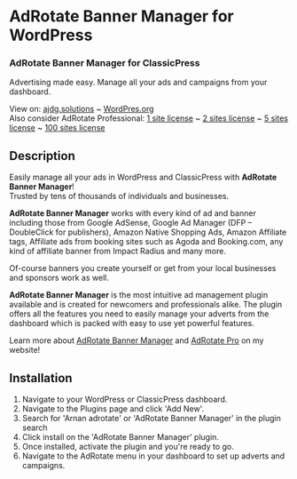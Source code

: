# AdRotate Banner Manager for WordPress
### AdRotate Banner Manager for ClassicPress

Advertising made easy. Manage all your ads and campaigns from your dashboard.

View on: [ajdg.solutions](https://ajdg.solutions/product/adrotate-banner-manager/) ~ [WordPres.org](https://wordpress.org/plugins/adrotate/) \
Also consider AdRotate Professional: [1 site license](https://ajdg.solutions/product/adrotate-pro-single/) ~ [2 sites license](https://ajdg.solutions/product/adrotate-pro-duo/) ~ [5 sites license](https://ajdg.solutions/product/adrotate-pro-multi/) ~ [100 sites license](https://ajdg.solutions/product/adrotate-pro-developer/)

## Description
Easily manage all your ads in WordPress and ClassicPress with **AdRotate Banner Manager**! \
Trusted by tens of thousands of individuals and businesses.

**AdRotate Banner Manager** works with every kind of ad and banner including those from Google AdSense, Google Ad Manager (DFP – DoubleClick for publishers), Amazon Native Shopping Ads, Amazon Affiliate tags, Affiliate ads from booking sites such as Agoda and Booking.com, any kind of affiliate banner from Impact Radius and many more. 

Of-course banners you create yourself or get from your local businesses and sponsors work as well.

**AdRotate Banner Manager** is the most intuitive ad management plugin available and is created for newcomers and professionals alike. The plugin offers all the features you need to easily manage your adverts from the dashboard which is packed with easy to use yet powerful features.

Learn more about [AdRotate Banner Manager](https://ajdg.solutions/product/adrotate-banner-manager/) and [AdRotate Pro](https://ajdg.solutions/product/adrotate-pro-single/) on my website!

## Installation
1. Navigate to your WordPress or ClassicPress dashboard.
2. Navigate to the Plugins page and click 'Add New'.
3. Search for 'Arnan adrotate' or 'AdRotate Banner Manager' in the plugin search
4. Click install on the 'AdRotate Banner Manager' plugin.
5. Once installed, activate the plugin and you're ready to go.
6. Navigate to the AdRotate menu in your dashboard to set up adverts and campaigns.